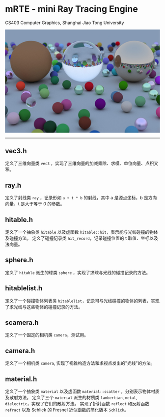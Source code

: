 # mRTE - mini Ray Tracing Engine


CS403 Computer Graphics, Shanghai Jiao Tong University

![Three balls III, 2020](threeballs.jpg)

---

## vec3.h
定义了三维向量类 `vec3` ，实现了三维向量的加减乘除、求模、单位向量、点积叉积。

## ray.h
定义了射线类 `ray` ，记录形如 `a + t * b` 的射线，其中 a 是源点坐标，b 是方向向量，t 是大于等于 0 的参数。

## hitable.h
定义了一个抽象类 `hitable` 以及虚函数 `hitable::hit`，表示能与光线碰撞的物体及碰撞方法。
定义了碰撞记录类 `hit_record`，记录碰撞位置的 t 取值、坐标以及法向量。

## sphere.h
定义了 `hitable` 派生的球类 `sphere` ，实现了求球与光线的碰撞记录的方法。

## hitablelist.h
定义了一个碰撞物体列表类 `hitablelist`，记录可与光线碰撞的物体的列表，实现了求光线与这些物体的碰撞记录的方法。

## scamera.h
定义了一个固定的相机类 `camera`，测试用。

## camera.h
定义了一个相机类 `camera`, 实现了视锥构造方法和求视点发出的"光线"的方法。

## material.h
定义了一个抽象类 `material` 以及虚函数 `material::scatter` ，分别表示物体材质及散射方法。
定义了三个 `material` 派生的材质类 `lambertian`, `metal`, `dielectric`，实现了它们的散射方法。
实现了折射函数 `reflect` 和反射函数 `refract` 以及 Schlick 的 Fresnel 近似函数的简化版本 `Schlick`。
